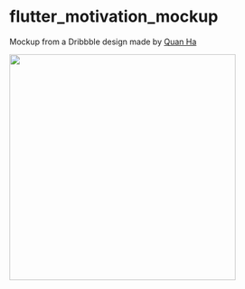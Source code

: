 # flutter_motivation_mockup
Mockup from a Dribbble design made by [Quan Ha](https://dribbble.com/shots/7221280-Self-Motivation-App)



<img height="400" src="https://github.com/avfernandezz/flutter_motivation_mockup/blob/master/example.gif" />
